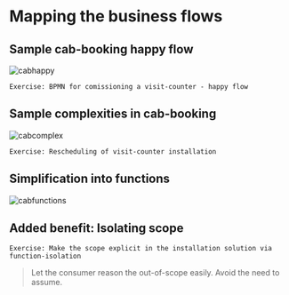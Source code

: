 # Mapping the business flows

## Sample cab-booking happy flow

![cabhappy](images/cab-booking-happy-flow.png "cab happy flow")

`Exercise: BPMN for comissioning a visit-counter - happy flow`

## Sample complexities in cab-booking

![cabcomplex](images/cab-booking-complex.png "cab complex flow")

`Exercise: Rescheduling of visit-counter installation`

## Simplification into functions

![cabfunctions](images/cab-booking-functional.png)

## Added benefit: Isolating scope

`Exercise: Make the scope explicit in the installation solution via function-isolation`

> Let the consumer reason the out-of-scope easily. Avoid the need to assume.
